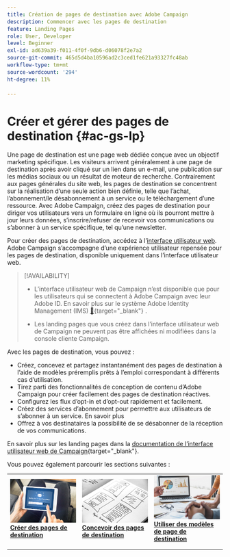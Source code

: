 ```yaml
---
title: Création de pages de destination avec Adobe Campaign
description: Commencer avec les pages de destination
feature: Landing Pages
role: User, Developer
level: Beginner
exl-id: ad639a39-f011-4f0f-9db6-d06078f2e7a2
source-git-commit: 465d5d4ba10596ad2c3ced1fe621a93327fc48ab
workflow-type: tm+mt
source-wordcount: '294'
ht-degree: 11%

---
```


# Créer et gérer des pages de destination {#ac-gs-lp}

Une page de destination est une page web dédiée conçue avec un objectif marketing spécifique. Les visiteurs arrivent généralement à une page de destination après avoir cliqué sur un lien dans un e-mail, une publication sur les médias sociaux ou un résultat de moteur de recherche. Contrairement aux pages générales du site web, les pages de destination se concentrent sur la réalisation d’une seule action bien définie, telle que l’achat, l’abonnement/le désabonnement à un service ou le téléchargement d’une ressource. Avec Adobe Campaign, créez des pages de destination pour diriger vos utilisateurs vers un formulaire en ligne où ils pourront mettre à jour leurs données, s’inscrire/refuser de recevoir vos communications ou s’abonner à un service spécifique, tel qu’une newsletter.

Pour créer des pages de destination, accédez à l’[interface utilisateur web](../start/campaign-ui.md#campaign-web-user-interface-ac-web-ui). Adobe Campaign s’accompagne d’une expérience utilisateur repensée pour les pages de destination, disponible uniquement dans l’interface utilisateur web.

>[!AVAILABILITY]
>
>* L’interface utilisateur web de Campaign n’est disponible que pour les utilisateurs qui se connectent à Adobe Campaign avec leur Adobe ID. En savoir plus sur le système Adobe Identity Management (IMS) [&#128279;](https://helpx.adobe.com/fr/enterprise/using/identity.html){target="_blank"} .
>
>* Les landing pages que vous créez dans l’interface utilisateur web de Campaign ne peuvent pas être affichées ni modifiées dans la console cliente Campaign.
>

Avec les pages de destination, vous pouvez :

* Créez, concevez et partagez instantanément des pages de destination à l’aide de modèles préremplis prêts à l’emploi correspondant à différents cas d’utilisation.
* Tirez parti des fonctionnalités de conception de contenu d’Adobe Campaign pour créer facilement des pages de destination réactives.
* Configurez les flux d’opt-in et d’opt-out rapidement et facilement.
* Créez des services d’abonnement pour permettre aux utilisateurs de s’abonner à un service. En savoir plus
* Offrez à vos destinataires la possibilité de se désabonner de la réception de vos communications.


En savoir plus sur les landing pages dans la [documentation de l’interface utilisateur web de Campaign](https://experienceleague.adobe.com/en/docs/campaign-web/v8/landing-pages/get-started-lp){target="_blank"}.

Vous pouvez également parcourir les sections suivantes :

<table style="table-layout:fixed"><tr style="border: 0;">
<td>
<a href="https://experienceleague.adobe.com/fr/docs/campaign-web/v8/landing-pages/create-lp">
<img alt="Lead" src="assets/do-not-localize/lp-subscription.jpeg">
</a>
<div><a href="https://experienceleague.adobe.com/fr/docs/campaign-web/v8/landing-pages/create-lp"><strong>Créer des pages de destination</strong>
</div>
<p>
</td>
<td>
<a href="https://experienceleague.adobe.com/fr/docs/campaign-web/v8/landing-pages/lp-content">
<img alt="Validation" src="assets/do-not-localize//lp-design.jpg">
</a>
<div>
<a href="https://experienceleague.adobe.com/fr/docs/campaign-web/v8/landing-pages/lp-content"><strong>Concevoir des pages de destination</strong></a>
</div>
<p>
</td>
<td>
<a href="https://experienceleague.adobe.com/fr/docs/campaign-web/v8/landing-pages/lp-templates">
<img alt="Validation" src="assets/do-not-localize/lp-reporting.jpg">
</a>
<div>
<a href="https://experienceleague.adobe.com/fr/docs/campaign-web/v8/landing-pages/lp-templates"><strong>Utiliser des modèles de page de destination</strong></a>
</div>
<p>
</td>
</tr></table>
